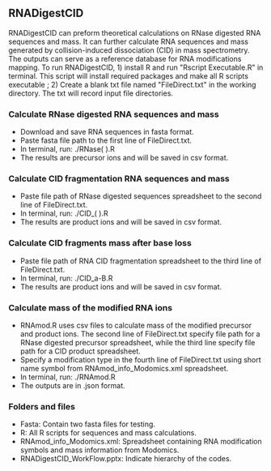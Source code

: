 ## RNADigestCID
RNADigestCID can preform theoretical calculations on RNase digested RNA sequences and mass. It can further calculate RNA sequences and mass generated by collision-induced dissociation (CID) in mass spectrometry. The outputs can serve as a reference database for RNA modifications mapping. To run RNADigestCID, 1) install R and run "Rscript Executable.R" in terminal. This script will install required packages and make all R scripts executable ; 2) Create a blank txt file named "FileDirect.txt" in the working directory. The txt will record input file directories.

### Calculate RNase digested RNA sequences and mass
* Download and save RNA sequences in fasta format.
* Paste fasta file path to the first line of FileDirect.txt.
* In terminal, run: ./RNase( ).R
* The results are precursor ions and will be saved in csv format.

### Calculate CID fragmentation RNA sequences and mass
* Paste file path of RNase digested sequences spreadsheet to the second line of FileDirect.txt.
* In terminal, run: ./CID_( ).R
* The results are product ions and will be saved in csv format.

### Calculate CID fragments mass after base loss
* Paste file path of RNA CID fragmentation spreadsheet to the third line of FileDirect.txt.
* In terminal, run: ./CID_a-B.R
* The results are product ions and will be saved in csv format.

### Calculate mass of the modified RNA ions
* RNAmod.R uses csv files to calculate mass of the modified precursor and product ions. The second line of FileDirect.txt specify file path for a RNase digested precursor spreadsheet, while the third line specify file path for a CID product spreadsheet.
* Specify a modification type in the fourth line of FileDirect.txt using short name symbol from RNAmod_info_Modomics.xml spreadsheet.
* In terminal, run: ./RNAmod.R
* The outputs are in .json format.

### Folders and files
* Fasta: Contain two fasta files for testing.
* R: All R scripts for sequences and mass calculations.
* RNAmod_info_Modomics.xml: Spreadsheet containing RNA modification symbols and mass information from Modomics.
* RNADigestCID_WorkFlow.pptx: Indicate hierarchy of the codes.
